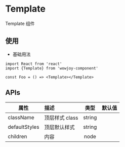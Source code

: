 # Template

Template 组件

## 使用

- 基础用法

```
import React from 'react'
import {Template} from 'wowjoy-component'

const Foo = () => <Template></Template>
```

## APIs

| 属性          | 描述           |  类型  | 默认值 |
| ------------- | :------------- | :----: | :----: |
| className     | 顶层样式 class | string |        |
| defaultStyles | 顶层默认样式   | string |        |
| children      | 内容           |  node  |        |
